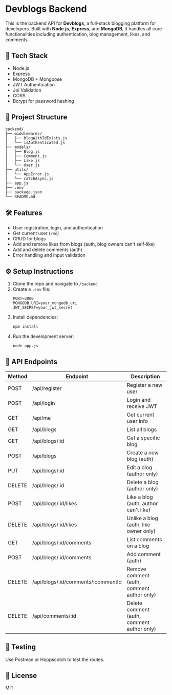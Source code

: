 # Devblogs Backend

This is the backend API for **Devblogs**, a full-stack blogging platform for developers. Built with **Node.js**, **Express**, and **MongoDB**, it handles all core functionalities including authentication, blog management, likes, and comments.

## 🔧 Tech Stack

- Node.js
- Express
- MongoDB + Mongoose
- JWT Authentication
- Joi Validation
- CORS
- Bcrypt for password hashing

## 📂 Project Structure

```
backend/
├── middlewares/
│   ├── blogWithIdExists.js
│   └── isAuthenticated.js
├── models/
│   ├── Blog.js
│   ├── Comment.js
│   ├── Like.js
│   └── User.js
├── utils/
│   └── AppError.js
│   └── catchAsync.js
├── app.js
├── .env
├── package.json
└── README.md
```

## 🛠️ Features

- User registration, login, and authentication
- Get current user (`/me`)
- CRUD for blogs
- Add and remove likes from blogs (auth, blog owners can't self-like)
- Add and delete comments (auth)
- Error handling and input validation

## ⚙️ Setup Instructions

1. Clone the repo and navigate to `/backend`
2. Create a `.env` file:
   ```env
   PORT=3000
   MONGODB_URI=your_mongodb_uri
   JWT_SECRET=your_jwt_secret
   ```
3. Install dependencies:
   ```bash
   npm install
   ```
4. Run the development server:
   ```bash
   node app.js
   ```

## 📮 API Endpoints

| Method | Endpoint                           | Description                                |
|--------|------------------------------------|--------------------------------------------|
| POST   | /api/register                      | Register a new user                        |
| POST   | /api/login                         | Login and receive JWT                      |
| GET    | /api/me                            | Get current user info                      |
| GET    | /api/blogs                         | List all blogs                             |
| GET    | /api/blogs/:id                     | Get a specific blog                        |
| POST   | /api/blogs                         | Create a new blog (auth)                   |
| PUT    | /api/blogs/:id                     | Edit a blog (author only)                  |
| DELETE | /api/blogs/:id                     | Delete a blog (author only)                |
| POST   | /api/blogs/:id/likes               | Like a blog (auth, author can't like)      |
| DELETE | /api/blogs/:id/likes               | Unlike a blog (auth, like owner only)      |
| GET    | /api/blogs/:id/comments            | List comments on a blog                    |
| POST   | /api/blogs/:id/comments            | Add comment (auth)                         |
| DELETE | /api/blogs/:id/comments/:commentId | Remove comment (auth, comment author only) |
| DELETE | /api/comments/:id                  | Delete comment (auth, comment author only) |

## 🧪 Testing

Use Postman or Hoppscotch to test the routes.

## 📄 License

MIT
           